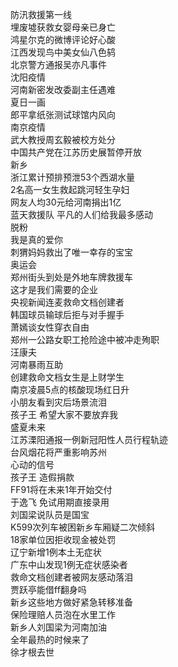 防汛救援第一线  
埋废墟获救女婴母亲已身亡  
鸿星尔克的微博评论好心酸  
江西发现鸟中美女仙八色鸫  
北京警方通报吴亦凡事件  
沈阳疫情  
河南新密发改委副主任遇难  
夏日一画  
郎平拿纸张测试球馆内风向  
南京疫情  
武大教授周玄毅被校方处分  
中国共产党在江苏历史展暂停开放  
新乡  
浙江累计预排预泄53个西湖水量  
2名高一女生救起跳河轻生孕妇  
网友人均30元给河南捐出1亿  
蓝天救援队 平凡的人们给我最多感动  
脱粉  
我是真的爱你  
刺猬妈妈救出了唯一幸存的宝宝  
奥运会  
郑州街头到处是外地车牌救援车  
这才是我们需要的企业  
央视新闻连麦救命文档创建者  
韩国球员输球后拒与对手握手  
萧嫣谈女性穿衣自由  
郑州一公路女职工抢险途中被冲走殉职  
汪康夫  
河南暴雨互助  
创建救命文档女生是上财学生  
南京凌晨5点的核酸现场红日升  
小朋友看到灾后场景流泪  
孩子王 希望大家不要放弃我  
盛夏未来  
江苏溧阳通报一例新冠阳性人员行程轨迹  
台风烟花将严重影响苏州  
心动的信号  
孩子王 造假捐款  
FF91将在未来1年开始交付  
于逸飞 免试用期直接录用  
刘国梁说队员是国宝  
K599次列车被困新乡车厢疑二次倾斜  
18家单位因拒收现金被处罚  
辽宁新增1例本土无症状  
广东中山发现1例无症状感染者  
救命文档创建者被网友感动落泪  
贾跃亭能借ff翻身吗  
新乡这些地方做好紧急转移准备  
保险理赔人员泡在水里工作  
新乡人刘国梁为河南加油  
全年最热的时候来了  
徐才根去世  
